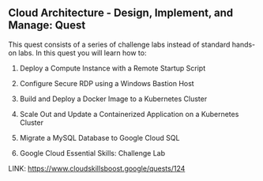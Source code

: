 ## Cloud Architecture - Design, Implement, and Manage: Quest

This quest consists of a series of challenge labs instead of standard hands-on labs. In this quest you will learn how to: 

1. Deploy a Compute Instance with a Remote Startup Script

2. Configure Secure RDP using a Windows Bastion Host

3. Build and Deploy a Docker Image to a Kubernetes Cluster

4. Scale Out and Update a Containerized Application on a Kubernetes Cluster

5. Migrate a MySQL Database to Google Cloud SQL

6. Google Cloud Essential Skills: Challenge Lab

LINK: https://www.cloudskillsboost.google/quests/124
